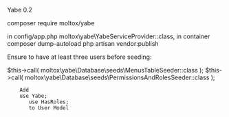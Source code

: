Yabe 0.2

composer require moltox/yabe

in config/app.php
moltox\yabe\YabeServiceProvider::class,
in container
composer dump-autoload
php artisan vendor:publish

Ensure to have at least three users before seeding:

$this->call( moltox\yabe\Database\seeds\MenusTableSeeder::class );
        $this->call( moltox\yabe\Database\seeds\PermissionsAndRolesSeeder::class );
        
        
        
        Add
        use Yabe;
           use HasRoles;
           to User Model
